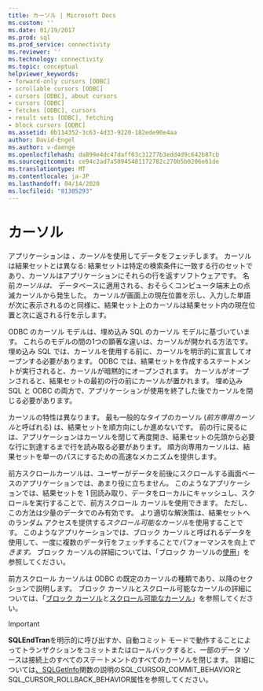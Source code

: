```yaml
---
title: カーソル | Microsoft Docs
ms.custom: ''
ms.date: 01/19/2017
ms.prod: sql
ms.prod_service: connectivity
ms.reviewer: ''
ms.technology: connectivity
ms.topic: conceptual
helpviewer_keywords:
- forward-only cursors [ODBC]
- scrollable cursors [ODBC]
- cursors [ODBC], about cursors
- cursors [ODBC]
- fetches [ODBC], cursors
- result sets [ODBC], fetching
- block cursors [ODBC]
ms.assetid: 0b114352-3c63-4d33-9220-182ede90e4aa
author: David-Engel
ms.author: v-daenge
ms.openlocfilehash: da899e4dc47daff03c31277b3edd4d9c642b87cb
ms.sourcegitcommit: ce94c2ad7a50945481172782c270b5b0206e61de
ms.translationtype: MT
ms.contentlocale: ja-JP
ms.lasthandoff: 04/14/2020
ms.locfileid: "81305293"
---
```

# <a name="cursors"></a>カーソル
アプリケーションは *、カーソル*を使用してデータをフェッチします。 カーソルは結果セットとは異なる: 結果セットは特定の検索条件に一致する行のセットであり、カーソルはアプリケーションにそれらの行を返すソフトウェアです。 名前*カーソルは、* データベースに適用される、おそらくコンピュータ端末上の点滅カーソルから発生した。 カーソルが画面上の現在位置を示し、入力した単語が次に表示されるのと同様に、結果セット上のカーソルは結果セット内の現在位置と次に返される行を示します。  
  
 ODBC のカーソル モデルは、埋め込み SQL のカーソル モデルに基づいています。 これらのモデルの間の1つの顕著な違いは、カーソルが開かれる方法です。 埋め込み SQL では、カーソルを使用する前に、カーソルを明示的に宣言してオープンする必要があります。 ODBC では、結果セットを作成するステートメントが実行されると、カーソルが暗黙的にオープンされます。 カーソルがオープンされると、結果セットの最初の行の前にカーソルが置かれます。 埋め込み SQL と ODBC の両方で、アプリケーションが使用を終了した後でカーソルを閉じる必要があります。  
  
 カーソルの特性は異なります。 最も一般的なタイプのカーソル (*前方専用カーソル*と呼ばれる) は、結果セットを順方向にしか進めないです。 前の行に戻るには、アプリケーションはカーソルを閉じて再度開き、結果セットの先頭から必要な行に到達するまで行を読み取る必要があります。 順方向専用カーソルは、結果セットを単一のパスにするための高速なメカニズムを提供します。  
  
 前方スクロールカーソルは、ユーザーがデータを前後にスクロールする画面ベースのアプリケーションでは、あまり役に立ちません。 このようなアプリケーションでは、結果セットを 1 回読み取り、データをローカルにキャッシュし、スクロールを実行することで、前方スクロール カーソルを使用できます。 ただし、この方法は少量のデータでのみ有効です。 より適切な解決策は、結果セットへのランダム アクセスを提供する*スクロール可能なカーソル*を使用することです。 このようなアプリケーションでは、ブロック カーソルと呼ばれるデータを使用して、一度に複数のデータ行をフェッチすることでパフォーマンスを向上*できます。* ブロック カーソルの詳細については、「ブロック カーソルの[使用](../../../odbc/reference/develop-app/using-block-cursors.md)」を参照してください。  
  
 前方スクロール カーソルは ODBC の既定のカーソルの種類であり、以降のセクションで説明します。 ブロック カーソルとスクロール可能なカーソルの詳細については、「[ブロック カーソル](../../../odbc/reference/develop-app/block-cursors.md)と[スクロール可能なカーソル](../../../odbc/reference/develop-app/scrollable-cursors.md)」を参照してください。  
  
> [!IMPORTANT]  
>  **SQLEndTran**を明示的に呼び出すか、自動コミット モードで動作することによってトランザクションをコミットまたはロールバックすると、一部のデータ ソースは接続上のすべてのステートメントのすべてのカーソルを閉じます。 詳細については[、SQLGetInfo](../../../odbc/reference/syntax/sqlgetinfo-function.md)関数の説明のSQL_CURSOR_COMMIT_BEHAVIORとSQL_CURSOR_ROLLBACK_BEHAVIOR属性を参照してください。
